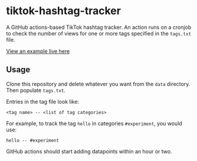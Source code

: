 # tiktok-hashtag-tracker

A GitHub actions-based TikTok hashtag tracker. An action runs on a cronjob to check the number of views for one or more tags specified in the `tags.txt` file. 

[View an example live here](https://marginalhours.github.io/tiktok-hashtag-tracker/)

## Usage

Clone this repository and delete whatever you want from the `data` directory. Then populate `tags.txt`.

Entries in the tag file look like: 

```
<tag name> -- <list of tag categories>
```
For example, to track the tag `hello` in categories `#experiment`, you would use:

```
hello -- #experiment 
```

GitHub actions should start adding datapoints within an hour or two. 
